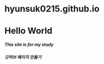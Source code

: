 # hyunsuk0215.github.io
<html>
  <head></head>
  <body>
    <h1>Hello World</h1>
    <h5>This site is for my study<h5>
    깃허브 페이지 만들기
  </body>
</html>
